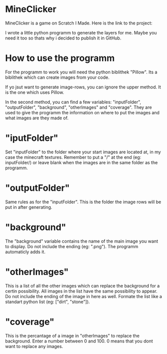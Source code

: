 # MineClicker
MineClicker is a game on Scratch I Made. Here is the link to the project:

I wrote a little python programm to generate the layers for me. Maybe you need it too so thats why i decided to publish it in GitHub.

# How to use the programm
For the programm to work you will need the python biblithek "Pillow". Its a biblithek which can create images from your code.

If yo jsut want to generate image-rows, you can ignore the upper method. It is the one which uses Pillow.

In the second method, you can find a few variables: "inputFolder", "outputFolder", "background", "otherImages" and "coverage". They are used to give the programm the information on where to put the images and what images are they made of.

# "iputFolder"
Set "inputFolder" to the folder where your start images are located at, in my case the minecraft textures. Remember to put a "/" at the end (eg: inputFolder/) or leave blank when the images are in the same folder as the programm.

# "outputFolder"
Same rules as for the "inputFolder". This is the folder the image rows will be put in after generating.

# "background"
The "background" variable contains the name of the main image you want to display. Do not include the ending (eg: ".png"). The programm automaticly adds it.

# "otherImages"
This is a list of all the other images which can replace the background for a certin possibility. All images in the list have the same possibility to appear. Do not include the ending of the image in here as well. Formate the list like a standart python list (eg: ["dirt", "stone"]).

# "coverage"
This is the percantage of a image in "otherImages" to replace the background. Enter a number between 0 and 100. 0 means that you dont want to replace any images.
